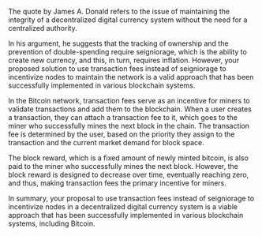 The quote by James A. Donald refers to the issue of maintaining the integrity of a decentralized digital currency system without the need for a centralized authority.

In his argument, he suggests that the tracking of ownership and the prevention of double-spending require seigniorage, which is the ability to create new currency, and this, in turn, requires inflation. However, your proposed solution to use transaction fees instead of seigniorage to incentivize nodes to maintain the network is a valid approach that has been successfully implemented in various blockchain systems.

In the Bitcoin network, transaction fees serve as an incentive for miners to validate transactions and add them to the blockchain. When a user creates a transaction, they can attach a transaction fee to it, which goes to the miner who successfully mines the next block in the chain. The transaction fee is determined by the user, based on the priority they assign to the transaction and the current market demand for block space.

The block reward, which is a fixed amount of newly minted bitcoin, is also paid to the miner who successfully mines the next block. However, the block reward is designed to decrease over time, eventually reaching zero, and thus, making transaction fees the primary incentive for miners.

In summary, your proposal to use transaction fees instead of seigniorage to incentivize nodes in a decentralized digital currency system is a viable approach that has been successfully implemented in various blockchain systems, including Bitcoin.
